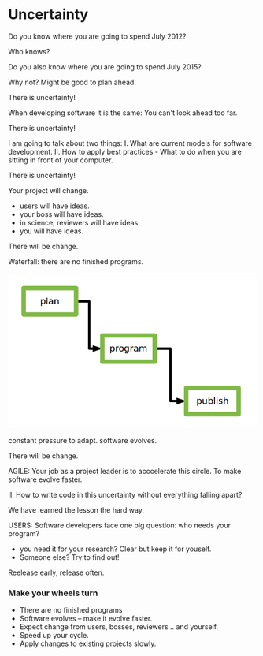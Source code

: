 # Uncertainty

Do you know where you are going to spend July 2012?

Who knows?

Do you also know where you are going to spend July 2015?

Why not? Might be good to plan ahead.

There is uncertainty!

When developing software it is the same: You can't look ahead too far.

There is uncertainty!

I am going to talk about two things:
I. What are current models for software development.
II. How to apply best practices - What to do when you are sitting in front of your computer.

There is uncertainty!

Your project will change.
- users will have ideas.
- your boss will have ideas.
- in science, reviewers will have ideas.
- you will have ideas.

There will be change.

Waterfall: there are no finished programs.

![Waterfall](waterfall.png)

constant pressure to adapt. software evolves.

There will be change.

AGILE: Your job as a project leader is to acccelerate this circle.
To make software evolve faster.

II.
How to write code in this uncertainty without everything falling apart?

We have learned the lesson the hard way.

USERS: Software developers face one big question:
who needs your program?
- you need it for your research? Clear but keep it for youself.
- Someone else? Try to find out!


Reelease early, release often.

### Make your wheels turn
* There are no finished programs
* Software evolves – make it evolve faster.
* Expect change from users, bosses, reviewers .. and yourself.
* Speed up your cycle.
* Apply changes to existing projects slowly.
